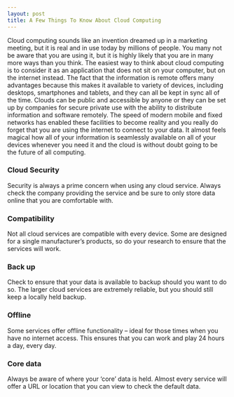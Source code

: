 ```yaml
---
layout: post
title: A Few Things To Know About Cloud Computing
---
```


Cloud computing sounds like an invention dreamed up in a marketing meeting, but it is real and in use today by millions of people. You many not be aware that you are using it, but it is highly likely that you are in many more ways than you think. The easiest way to think about cloud computing is to consider it as an application that does not sit on your computer, but on the internet instead.
The fact that the information is remote offers many advantages because this makes it available to variety of devices, including desktops, smartphones and tablets, and they can all be kept in sync all of the time. Clouds can be public and accessible by anyone or they can be set up by companies for secure private use with the ability to distribute information and software remotely.
The speed of modern mobile and fixed networks has enabled these facilities to become reality and you really do forget that you are using the internet to connect to your data. It almost feels magical how all of your information is seamlessly available on all of your devices whenever you need it and the cloud is without doubt going to be the future of all computing.

### Cloud Security
Security is always a prime concern when using any cloud service. Always check the company providing the service and be sure to only store data online that you are comfortable with.

### Compatibility
Not all cloud services are compatible with every device. Some are designed for a single manufacturer’s products, so do your research to ensure that the services will work.

### Back up
Check to ensure that your data is available to backup should you want to do so. The larger cloud services are extremely reliable, but you should still keep a locally held backup.

### Offline
Some services offer offline functionality – ideal for those times when you have no internet access. This ensures that you can work and play 24 hours a day, every day.

### Core data
Always be aware of where your ‘core’ data is held. Almost every service will offer a URL or location that you can view to check the default data.

